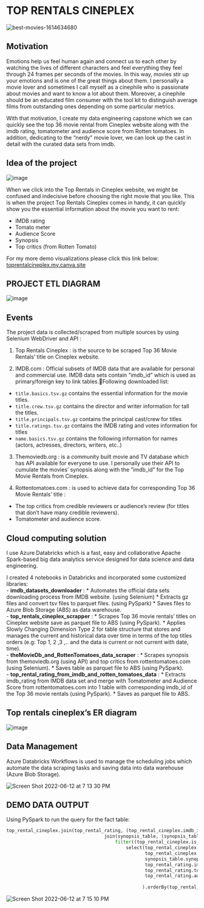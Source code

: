 # TOP RENTALS CINEPLEX

![best-movies-1614634680](https://user-images.githubusercontent.com/70767722/140617292-35f799d5-434d-4438-a6b9-d4449b092a5f.jpeg)

## Motivation
Emotions help us feel human again and connect us to each other by watching the lives of different characters and feel everything they feel through 24 frames per seconds of the movies. In this way, movies stir up your emotions and is one of the great things about them.
I personally a movie lover and sometimes I call myself as a cinephile who is passionate about movies and want to know a lot about them.
Moreover, a cinephile should be an educated film consumer with the tool kit to distinguish average films from outstanding ones depending on some particular metrics.

With that motivation, I create my data engineering capstone which we can quickly see the top 36 movie rental from Cineplex website along with the imdb rating, tomatometer and audience score from Rotten tomatoes. In addition, dedicating to the “nerdy” movie lover, we can look up the cast in detail with the curated data sets from imdb.

## Idea of the project

![image](https://user-images.githubusercontent.com/70767722/173257293-12300058-23d5-419e-a4c0-454f4434d036.png)

When we click into the Top Rentals in Cineplex website, we might be confused and indecisive before choosing the right movie that you like.
This is when the project Top Rentals Cineplex comes in handy, it can quickly show you the essential information about the movie you want to rent:
* IMDB rating
* Tomato meter
* Audience Score
* Synopsis
* Top critics (from Rotten Tomato)

For my more demo visualizations please click this link below:
[toprentalcineplex.my.canva.site](toprentalcineplex.my.canva.site)

## PROJECT ETL DIAGRAM

![image](https://user-images.githubusercontent.com/70767722/173257308-936bbe43-1d55-4c6f-afa9-f879006c4a90.png)

## Events

The project data is collected/scraped from multiple sources by using Selenium WebDriver and API :

1. Top Rentals Cineplex : is the source to be scraped Top 36 Movie Rentals’ title on Cineplex website.

2. IMDB.com : Official subsets of IMDB data that are available for personal and commercial use. IMDB data sets contain ”imdb_id” which is used as primary/foreign key to link tables.Following downloaded list:
* `title.basics.tsv.gz` contains the essential information for the movie titles.
* `title.crew.tsv.gz` contains the director and writer information for tall the titles.
* `title.principals.tsv.gz` contains the principal cast/crew for titles 
* `title.ratings.tsv.gz` contains the IMDB rating and votes information for titles
* `name.basics.tsv.gz` contains the following information for names (actors, actresses, directors, writers, etc..)

3. Themoviedb.org : is a community built movie and TV database which has API available for everyone to use. I personally use their API to cumulate the movies’ synopsis along with the ”imdb_id” for the Top Movie Rentals from Cineplex.

4. Rottentomatoes.com : is used to achieve data for corresponding Top 36 Movie Rentals’ title :
* The top critics from credible reviewers or audience’s review (for titles that don’t have many credible reviewers).
* Tomatometer and audience score.

## Cloud computing solution

I use Azure Databricks which is a fast, easy and collaborative Apache Spark-based big data analytics service designed for data science and data engineering.

I created 4 notebooks in Databricks and incorporated some customized libraries: <br>
    - **imdb_datasets_downloader** : 
           * Automates the official data sets downloading process from IMDB website. (using Selenium)
           * Extracts gz files and convert tsv files to parquet files. (using PySpark)
           * Saves files to Azure Blob Storage (ABS) as data warehouse. <br />
    - **top_rentals_cineplex_scrapper** : 
           * Scrapes Top 36 movie rentals’ titles on Cineplex website save as parquet file to ABS (using PySpark).
           * Applies Slowly Changing Dimension Type 2 for table structure that stores and manages the current and historical data over time in terms of the top titles orders (e.g: Top 1, 2 ,3 ,.. and the data is current or not current with date, time). <br />
    - **theMovieDb_and_RottenTomatoes_data_scraper** :
           * Scrapes synopsis from themoviedb.org (using API) and top critics from rottentomatoes.com (using Selenium).
           * Saves table as parquet file to ABS (using PySpark). <br />
    - **top_rental_rating_from_imdb_and_rotten_tomatoes_data** :
           * Extracts imdb_rating from IMDB data set and merge with Tomatometer and Audience Score from rottentomatoes.com into 1 table with corresponding imdb_id of the Top 36 movie rentals (using PySpark).
           * Saves as parquet file to ABS. <br />

## Top rentals cineplex’s ER diagram

![image](https://user-images.githubusercontent.com/70767722/173257470-7fcd39c8-7a76-4519-97d4-b4bf0e0967f6.png)

## Data Management

Azure Databricks Workflows is used to manage the scheduling jobs which automate the data scraping tasks and saving data into data warehouse (Azure Blob Storage).

![Screen Shot 2022-06-12 at 7 13 30 PM](https://user-images.githubusercontent.com/70767722/173257507-4bd188dc-f4a4-419c-a87a-c99c2ef51478.png)

## DEMO DATA OUTPUT

Using PySpark to run the query for the fact table:

```python
top_rental_cineplex.join(top_rental_rating, (top_rental_cineplex.imdb_id == top_rental_rating.imdb_id) , how = 'inner' ).\
                                    join(synopsis_table, (synopsis_table.imdb_id == top_rental_cineplex.imdb_id), how = 'inner').\
                                        filter((top_rental_cineplex.is_current == 1) ).\
                                            select(top_rental_cineplex.title, 
                                                   top_rental_cineplex.ordering, 
                                                   synopsis_table.synopsis,
                                                   top_rental_rating.imdb_rating ,
                                                   top_rental_rating.tomato_meter ,
                                                   top_rental_rating.audience_score
                                                  
                                                  ).orderBy(top_rental_cineplex.ordering).show()
```

![Screen Shot 2022-06-12 at 7 15 10 PM](https://user-images.githubusercontent.com/70767722/173257560-c2a06e45-327d-4abf-87fd-4202e4da3b86.png)

